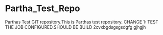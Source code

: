 # Partha_Test_Repo
Parthas Test GIT repository.This is Parthas test repository.
CHANGE 1: TEST THE JOB CONFIGURED.SHOULD BE BUILD 2cvxbgdsgsgsdgfg
gjhgjh
